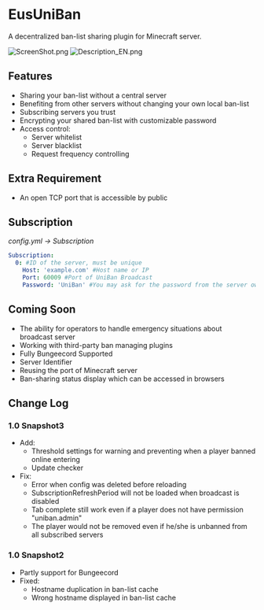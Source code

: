 # EusUniBan

A decentralized ban-list sharing plugin for Minecraft server.

![ScreenShot.png](https://raw.githubusercontent.com/leavessoft/EusUniBan/master/ScreenShot.png)
![Description_EN.png](https://raw.githubusercontent.com/leavessoft/EusUniBan/master/Description_EN.png)

## Features

* Sharing your ban-list without a central server
* Benefiting from other servers without changing your own local ban-list
* Subscribing servers you trust
* Encrypting your shared ban-list with customizable password
* Access control:
  * Server whitelist
  * Server blacklist
  * Request frequency controlling



## Extra Requirement

* An open TCP port that is accessible by public



## Subscription

*config.yml -> Subscription*

```yaml
Subscription:
  0: #ID of the server, must be unique
    Host: 'example.com' #Host name or IP
    Port: 60009 #Port of UniBan Broadcast
    Password: 'UniBan' #You may ask for the password from the server owner
```



## Coming Soon

* The ability for operators to handle emergency situations about broadcast server
* Working with third-party ban managing plugins
* Fully Bungeecord Supported
* Server Identifier
* Reusing the port of Minecraft server
* Ban-sharing status display which can be accessed in browsers



## Change Log

### 1.0 Snapshot3

* Add:
  * Threshold settings for warning and preventing when a player banned online entering
  * Update checker
* Fix:
  * Error when config was deleted before reloading
  * SubscriptionRefreshPeriod will not be loaded when broadcast is disabled
  * Tab complete still work even if a player does not have permission "uniban.admin"
  * The player would not be removed even if he/she is unbanned from all subscribed servers

### 1.0 Snapshot2

* Partly support for Bungeecord
* Fixed:
  * Hostname duplication in ban-list cache
  * Wrong hostname displayed in ban-list cache
